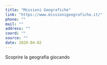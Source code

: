 ```yaml
---
title: "Missioni Geografiche"
link: "https://www.missionigeografiche.it/"
phone: ""
mail: ""
address: ""
coord: ""
source: ""
date: 2020-04-02
---
```


Scoprire la geografia giocando
